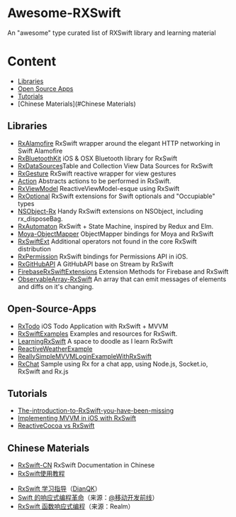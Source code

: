 # Awesome-RXSwift

An "awesome" type curated list of RXSwift library and learning material


# Content

- [Libraries](#libraries)
- [Open Source Apps](#open-source-apps)
- [Tutorials](#tutorials)
- [Chinese Materials](#Chinese Materials)

## Libraries

- [RxAlamofire](https://github.com/RxSwiftCommunity/RxAlamofire) RxSwift wrapper around the elegant HTTP networking in Swift Alamofire
- [RxBluetoothKit](https://github.com/Polidea/RxBluetoothKit) iOS & OSX Bluetooth library for RxSwift
- [RxDataSources](https://github.com/RxSwiftCommunity/RxDataSources)Table and Collection View Data Sources for RxSwift
- [RxGesture](https://github.com/RxSwiftCommunity/RxGesture) RxSwift reactive wrapper for view gestures
- [Action](https://github.com/RxSwiftCommunity/Action) Abstracts actions to be performed in RxSwift.
- [RxViewModel](https://github.com/RxSwiftCommunity/RxViewModel) ReactiveViewModel-esque using RxSwift
- [RxOptional](https://github.com/RxSwiftCommunity/RxOptional) RxSwift extensions for Swift optionals and "Occupiable" types
- [NSObject-Rx](https://github.com/RxSwiftCommunity/NSObject-Rx) Handy RxSwift extensions on NSObject, including rx_disposeBag.
- [RxAutomaton](https://github.com/inamiy/RxAutomaton) RxSwift + State Machine, inspired by Redux and Elm.
- [Moya-ObjectMapper](https://github.com/ivanbruel/Moya-ObjectMapper) ObjectMapper bindings for Moya and RxSwift
- [RxSwiftExt](https://github.com/RxSwiftCommunity/RxSwiftExt) Additional operators not found in the core RxSwift distribution
- [RxPermission](https://github.com/sunshinejr/RxPermission) RxSwift bindings for Permissions API in iOS.
- [RxGitHubAPI](https://github.com/FengDeng/RxGitHubAPI) A GitHubAPI base on Stream by RxSwift
- [FirebaseRxSwiftExtensions](https://github.com/RxSwiftCommunity/FirebaseRxSwiftExtensions) Extension Methods for Firebase and RxSwift
- [ObservableArray-RxSwift](https://github.com/safx/ObservableArray-RxSwift) An array that can emit messages of elements and diffs on it's changing.





## Open-Source-Apps

- [RxTodo](https://github.com/devxoul/RxTodo) iOS Todo Application with RxSwift + MVVM
- [RxSwiftExamples](https://github.com/DroidsOnRoids/RxSwiftExamples) Examples and resources for RxSwift.
- [LearningRxSwift](https://github.com/pepaslabs/LearningRxSwift) A space to doodle as I learn RxSwift
- [ReactiveWeatherExample](https://github.com/marinbenc/ReactiveWeatherExample)
- [ReallySimpleMVVMLoginExampleWithRxSwift](https://github.com/carlosypunto/ReallySimpleMVVMLoginExampleWithRxSwift)
- [RxChat](https://github.com/bontoJR/RxChat) Sample using Rx for a chat app, using Node.js, Socket.io, RxSwift and Rx.js




## Tutorials

- [The-introduction-to-RxSwift-you-have-been-missing](https://github.com/DTVD/The-introduction-to-RxSwift-you-have-been-missing)
- [Implementing MVVM in iOS with RxSwift](https://medium.cobeisfresh.com/implementing-mvvm-in-ios-with-rxswift-458a2d47c33d#.3i0ir1gdh)
- [ReactiveCocoa vs RxSwift](https://www.raywenderlich.com/126522/reactivecocoa-vs-rxswift)

## Chinese Materials
- [RxSwift-CN](https://github.com/jhw-dev/RxSwift-CN) RxSwift Documentation in Chinese
-  [RxSwift使用教程](http://blog.csdn.net/hello_hwc/article/details/51859330)
* [RxSwift 学习指导](https://github.com/DianQK/LearnRxSwift)（[DianQK](https://github.com/DianQK)）
* [Swift 的响应式编程革命](http://mp.weixin.qq.com/s?__biz=MzA3ODg4MDk0Ng==&mid=2651112245&idx=1&sn=6536b90c09651380ec2009eb46ed9281#rd)（来源：[@移动开发前线](http://weibo.com/u/5861126740)）
* [RxSwift 函数响应式编程](https://realm.io/cn/news/slug-max-alexander-functional-reactive-rxswift/)（来源：Realm）



